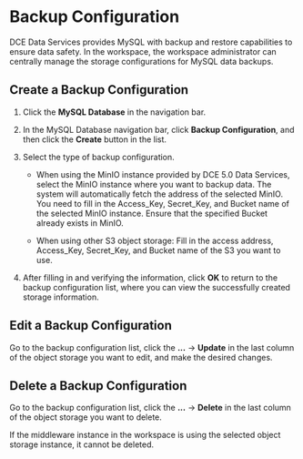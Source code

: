# Backup Configuration

DCE Data Services provides MySQL with backup and restore capabilities to ensure data safety. In the workspace, the workspace administrator can centrally manage the storage configurations for MySQL data backups.

## Create a Backup Configuration

1. Click the **MySQL Database** in the navigation bar.
2. In the MySQL Database navigation bar, click **Backup Configuration**, and then click the **Create** button in the list.

    <!-- ![mysql-backup-config](../../images/mysql-backup-config.png) -->

3. Select the type of backup configuration.

    - When using the MinIO instance provided by DCE 5.0 Data Services, select the MinIO instance where you want to backup data. The system will automatically fetch the address of the selected MinIO. You need to fill in the Access_Key, Secret_Key, and Bucket name of the selected MinIO instance. Ensure that the specified Bucket already exists in MinIO.

    - When using other S3 object storage: Fill in the access address, Access_Key, Secret_Key, and Bucket name of the S3 you want to use.

    <!-- ![mysql-backup-config](../../images/mysql-backup-config-1.png) -->

    <!-- ![mysql-backup-config](../../images/mysql-backup-config-2.png) -->

4. After filling in and verifying the information, click **OK** to return to the backup configuration list, where you can view the successfully created storage information.

## Edit a Backup Configuration

Go to the backup configuration list, click the **...** -> **Update** in the last column of the object storage you want to edit, and make the desired changes.

## Delete a Backup Configuration

Go to the backup configuration list, click the **...** -> **Delete** in the last column of the object storage you want to delete.

If the middleware instance in the workspace is using the selected object storage instance, it cannot be deleted.

<!-- ![mysql-backup-config](../../images/mysql-backup-config-3.png) -->
